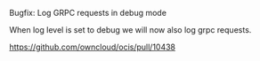 Bugfix: Log GRPC requests in debug mode

When log level is set to debug we will now also log grpc requests.

https://github.com/owncloud/ocis/pull/10438
